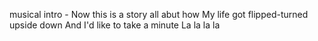 musical intro -
Now this is a story all abut how
My life got flipped-turned upside down
And I'd like to take a minute
La la la  la
